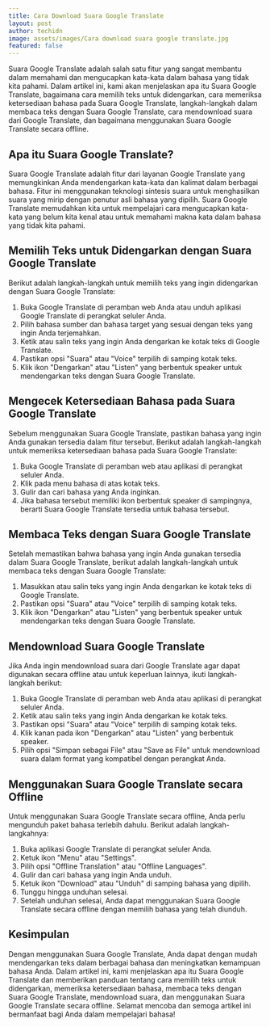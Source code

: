 ```yaml
---
title: Cara Download Suara Google Translate
layout: post
author: techidn
image: assets/images/Cara download suara google translate.jpg
featured: false
---
```


Suara Google Translate adalah salah satu fitur yang sangat membantu dalam memahami dan mengucapkan kata-kata dalam bahasa yang tidak kita pahami. Dalam artikel ini, kami akan menjelaskan apa itu Suara Google Translate, bagaimana cara memilih teks untuk didengarkan, cara memeriksa ketersediaan bahasa pada Suara Google Translate, langkah-langkah dalam membaca teks dengan Suara Google Translate, cara mendownload suara dari Google Translate, dan bagaimana menggunakan Suara Google Translate secara offline.

## Apa itu Suara Google Translate?
Suara Google Translate adalah fitur dari layanan Google Translate yang memungkinkan Anda mendengarkan kata-kata dan kalimat dalam berbagai bahasa. Fitur ini menggunakan teknologi sintesis suara untuk menghasilkan suara yang mirip dengan penutur asli bahasa yang dipilih. Suara Google Translate memudahkan kita untuk mempelajari cara mengucapkan kata-kata yang belum kita kenal atau untuk memahami makna kata dalam bahasa yang tidak kita pahami.

## Memilih Teks untuk Didengarkan dengan Suara Google Translate
Berikut adalah langkah-langkah untuk memilih teks yang ingin didengarkan dengan Suara Google Translate:
1.	Buka Google Translate di peramban web Anda atau unduh aplikasi Google Translate di perangkat seluler Anda.
2.	Pilih bahasa sumber dan bahasa target yang sesuai dengan teks yang ingin Anda terjemahkan.
3.	Ketik atau salin teks yang ingin Anda dengarkan ke kotak teks di Google Translate.
4.	Pastikan opsi "Suara" atau "Voice" terpilih di samping kotak teks.
5.	Klik ikon "Dengarkan" atau "Listen" yang berbentuk speaker untuk mendengarkan teks dengan Suara Google Translate.

## Mengecek Ketersediaan Bahasa pada Suara Google Translate
Sebelum menggunakan Suara Google Translate, pastikan bahasa yang ingin Anda gunakan tersedia dalam fitur tersebut. Berikut adalah langkah-langkah untuk memeriksa ketersediaan bahasa pada Suara Google Translate:
1.	Buka Google Translate di peramban web atau aplikasi di perangkat seluler Anda.
2.	Klik pada menu bahasa di atas kotak teks.
3.	Gulir dan cari bahasa yang Anda inginkan.
4.	Jika bahasa tersebut memiliki ikon berbentuk speaker di sampingnya, berarti Suara Google Translate tersedia untuk bahasa tersebut.

## Membaca Teks dengan Suara Google Translate
Setelah memastikan bahwa bahasa yang ingin Anda gunakan tersedia dalam Suara Google Translate, berikut adalah langkah-langkah untuk membaca teks dengan Suara Google Translate:
1.	Masukkan atau salin teks yang ingin Anda dengarkan ke kotak teks di Google Translate.
2.	Pastikan opsi "Suara" atau "Voice" terpilih di samping kotak teks.
3.	Klik ikon "Dengarkan" atau "Listen" yang berbentuk speaker untuk mendengarkan teks dengan Suara Google Translate.

## Mendownload Suara Google Translate
Jika Anda ingin mendownload suara dari Google Translate agar dapat digunakan secara offline atau untuk keperluan lainnya, ikuti langkah-langkah berikut:
1.	Buka Google Translate di peramban web Anda atau aplikasi di perangkat seluler Anda.
2.	Ketik atau salin teks yang ingin Anda dengarkan ke kotak teks.
3.	Pastikan opsi "Suara" atau "Voice" terpilih di samping kotak teks.
4.	Klik kanan pada ikon "Dengarkan" atau "Listen" yang berbentuk speaker.
5.	Pilih opsi "Simpan sebagai File" atau "Save as File" untuk mendownload suara dalam format yang kompatibel dengan perangkat Anda.

## Menggunakan Suara Google Translate secara Offline
Untuk menggunakan Suara Google Translate secara offline, Anda perlu mengunduh paket bahasa terlebih dahulu. Berikut adalah langkah-langkahnya:
1.	Buka aplikasi Google Translate di perangkat seluler Anda.
2.	Ketuk ikon "Menu" atau "Settings".
3.	Pilih opsi "Offline Translation" atau "Offline Languages".
4.	Gulir dan cari bahasa yang ingin Anda unduh.
5.	Ketuk ikon "Download" atau "Unduh" di samping bahasa yang dipilih.
6.	Tunggu hingga unduhan selesai.
7.	Setelah unduhan selesai, Anda dapat menggunakan Suara Google Translate secara offline dengan memilih bahasa yang telah diunduh.

## Kesimpulan
Dengan menggunakan Suara Google Translate, Anda dapat dengan mudah mendengarkan teks dalam berbagai bahasa dan meningkatkan kemampuan bahasa Anda. Dalam artikel ini, kami menjelaskan apa itu Suara Google Translate dan memberikan panduan tentang cara memilih teks untuk didengarkan, memeriksa ketersediaan bahasa, membaca teks dengan Suara Google Translate, mendownload suara, dan menggunakan Suara Google Translate secara offline. Selamat mencoba dan semoga artikel ini bermanfaat bagi Anda dalam mempelajari bahasa!
